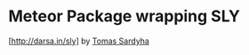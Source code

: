 # Meteor Package wrapping SLY

[http://darsa.in/sly]
by [Tomas Sardyha](https://twitter.com/darsain)